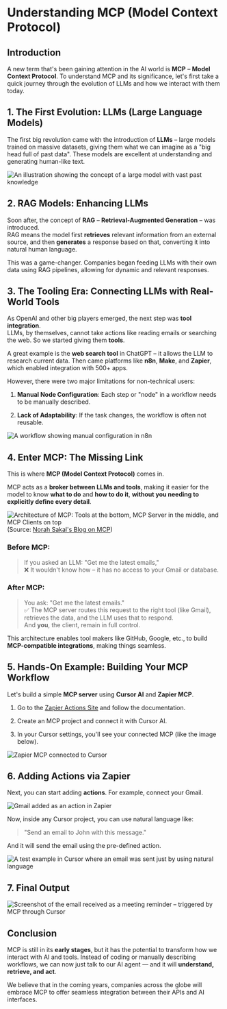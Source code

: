 # Understanding MCP (Model Context Protocol)

## Introduction

A new term that's been gaining attention in the AI world is **MCP** – **Model Context Protocol**. To understand MCP and its significance, let's first take a quick journey through the evolution of LLMs and how we interact with them today.

## 1. The First Evolution: LLMs (Large Language Models)

The first big revolution came with the introduction of **LLMs** – large models trained on massive datasets, giving them what we can imagine as a "big head full of past data". These models are excellent at understanding and generating human-like text.

![An illustration showing the concept of a large model with vast past knowledge](https://eetbqplrrpfakagerrag.supabase.co/storage/v1/object/public/blog-images/MCP-Blog-Images/First.png)

## 2. RAG Models: Enhancing LLMs

Soon after, the concept of **RAG** – **Retrieval-Augmented Generation** – was introduced.  
RAG means the model first **retrieves** relevant information from an external source, and then **generates** a response based on that, converting it into natural human language.

This was a game-changer. Companies began feeding LLMs with their own data using RAG pipelines, allowing for dynamic and relevant responses.

## 3. The Tooling Era: Connecting LLMs with Real-World Tools

As OpenAI and other big players emerged, the next step was **tool integration**.  
LLMs, by themselves, cannot take actions like reading emails or searching the web. So we started giving them **tools**.

A great example is the **web search tool** in ChatGPT – it allows the LLM to research current data. Then came platforms like **n8n**, **Make**, and **Zapier**, which enabled integration with 500+ apps.

However, there were two major limitations for non-technical users:

1. **Manual Node Configuration**: Each step or "node" in a workflow needs to be manually described.
    
2. **Lack of Adaptability**: If the task changes, the workflow is often not reusable.

![A workflow showing manual configuration in n8n](https://eetbqplrrpfakagerrag.supabase.co/storage/v1/object/public/blog-images/MCP-Blog-Images/Second.jpeg)

## 4. Enter MCP: The Missing Link

This is where **MCP (Model Context Protocol)** comes in.

MCP acts as a **broker between LLMs and tools**, making it easier for the model to know **what to do** and **how to do it**, **without you needing to explicitly define every detail**.

![Architecture of MCP: Tools at the bottom, MCP Server in the middle, and MCP Clients on top](https://eetbqplrrpfakagerrag.supabase.co/storage/v1/object/public/blog-images/MCP-Blog-Images/Third.png)
(Source: [Norah Sakal's Blog on MCP](https://norahsakal.com/blog/mcp-vs-api-model-context-protocol-explained/))

### Before MCP:

> If you asked an LLM: "Get me the latest emails,"  
> ❌ It wouldn't know how – it has no access to your Gmail or database.

### After MCP:

> You ask: "Get me the latest emails."  
> ✅ The MCP server routes this request to the right tool (like Gmail), retrieves the data, and the LLM uses that to respond.  
> And **you**, the client, remain in full control.

This architecture enables tool makers like GitHub, Google, etc., to build **MCP-compatible integrations**, making things seamless.

## 5. Hands-On Example: Building Your MCP Workflow

Let's build a simple **MCP server** using **Cursor AI** and **Zapier MCP**.

1. Go to the [Zapier Actions Site](https://actions.zapier.com/) and follow the documentation.
    
2. Create an MCP project and connect it with Cursor AI.
    
3. In your Cursor settings, you'll see your connected MCP (like the image below).

![Zapier MCP connected to Cursor](https://eetbqplrrpfakagerrag.supabase.co/storage/v1/object/public/blog-images/MCP-Blog-Images/Fourth.jpeg)

## 6. Adding Actions via Zapier

Next, you can start adding **actions**. For example, connect your Gmail.

![Gmail added as an action in Zapier](https://eetbqplrrpfakagerrag.supabase.co/storage/v1/object/public/blog-images/MCP-Blog-Images/Fifth.jpeg)

Now, inside any Cursor project, you can use natural language like:

> "Send an email to John with this message."

And it will send the email using the pre-defined action.

![A test example in Cursor where an email was sent just by using natural language](https://eetbqplrrpfakagerrag.supabase.co/storage/v1/object/public/blog-images/MCP-Blog-Images/Sixth.jpeg)

## 7. Final Output

![Screenshot of the email received as a meeting reminder – triggered by MCP through Cursor](https://eetbqplrrpfakagerrag.supabase.co/storage/v1/object/public/blog-images/MCP-Blog-Images/Seventh.jpeg)

## Conclusion

MCP is still in its **early stages**, but it has the potential to transform how we interact with AI and tools. Instead of coding or manually describing workflows, we can now just talk to our AI agent — and it will **understand, retrieve, and act**.

We believe that in the coming years, companies across the globe will embrace MCP to offer seamless integration between their APIs and AI interfaces.
